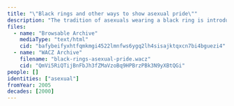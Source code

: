 ```yaml
---
title: "\"Black rings and other ways to show asexual pride\""
description: "The tradition of asexuals wearing a black ring is introduced in an AVEN forum thread"
files:
  - name: "Browsable Archive"
    mediaType: "text/html"
    cid: "bafybeifyxhtfqmkmgi4522lmnfws6ygq2lh4sisajktqxcn7bi4bguezi4"
  - name: "WACZ Archive"
    filename: "black-rings-asexual-pride.wacz"
    cid: "QmVi5RiQTijBnFbJh3fZMaVzoBq9HPBrzPBk3N9yXBtQGi"
people: []
identities: ["asexual"]
fromYear: 2005
decades: [2000]
---
```

